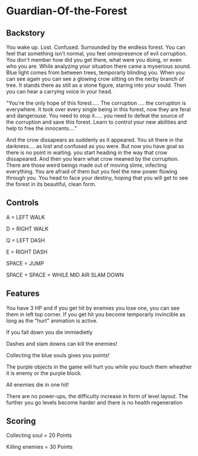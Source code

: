 # Guardian-Of-the-Forest

## Backstory

You wake up. Lost. Confused. Surrounded by the endless forest. You can feel that something isn't normal, you feel omnipresence of evil corruption. You don't member how did you get there, what were you doing, or even who you are. While analyzing your situation there came a myserious sound. Blue light comes from between trees, temporarly blinding you. When you can see again you can see a glowing crow sitting on the nerby branch of tree. It stands there as still as a stone figure, staring into your sould. Then you can hear a carrying voice in your head.

"You're the only hope of this forest..... The corruption .... the corruption is everywhere. It took over every single being in this forest, now they are feral and dangerouse. You need to stop it..... you need to defeat the source of the corruption and save this forest. Learn to control your new abilities and help to free the innocents...." 

And the crow dissapears as suddenly as it appeared. You sit there in the darkness.... as lost and confused as you were. But now you have goal so there is no point in waiting. you start heading in the way that crow dissapeared. And then you learn what crow meaned by the corruption. There are those weird beings made out of moving slime, infecting everything. You are afraid of them but you feel the new power flowing through you. You head to face your destiny, hoping that you will get to see the forest in its beautiful, clean form.

## Controls 

A = LEFT WALK

D = RIGHT WALK

Q = LEFT DASH 

E = RIGHT DASH

SPACE = JUMP

SPACE + SPACE = WHILE MID AIR SLAM DOWN

## Features 



You have 3 HP and if you get hit by enemies you lose one, you can see them in left top corner. If you get hit you become temporarly invincible as long as the "hurt" animation is active. 



If you fall down you die immiedietly



Dashes and slam downs can kill the enemies!



Collecting the blue souls gives you points! 



The purple objects in the game will hurt you while you touch them wheather it is enemy or the purple block. 



All enemies die in one hit!



There are no power-ups, the difficulty increase in form of level layout. The further you go levels become harder and there is no health regeneration 




## Scoring

Collecting soul = 20 Points

Killing enemies = 30 Points




